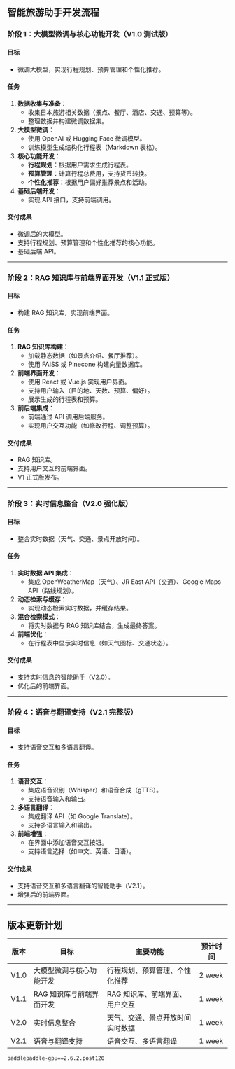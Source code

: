 ## **智能旅游助手开发流程**

### **阶段 1：大模型微调与核心功能开发（V1.0 测试版）**
#### **目标**
- 微调大模型，实现行程规划、预算管理和个性化推荐。

#### **任务**
1. **数据收集与准备**：
   - 收集日本旅游相关数据（景点、餐厅、酒店、交通、预算等）。
   - 整理数据并构建微调数据集。
2. **大模型微调**：
   - 使用 OpenAI 或 Hugging Face 微调模型。
   - 训练模型生成结构化行程表（Markdown 表格）。
3. **核心功能开发**：
   - **行程规划**：根据用户需求生成行程表。
   - **预算管理**：计算行程总费用，支持货币转换。
   - **个性化推荐**：根据用户偏好推荐景点和活动。
4. **基础后端开发**：
   - 实现 API 接口，支持前端调用。

#### **交付成果**
- 微调后的大模型。
- 支持行程规划、预算管理和个性化推荐的核心功能。
- 基础后端 API。

---

### **阶段 2：RAG 知识库与前端界面开发（V1.1 正式版）**
#### **目标**
- 构建 RAG 知识库，实现前端界面。

#### **任务**
1. **RAG 知识库构建**：
   - 加载静态数据（如景点介绍、餐厅推荐）。
   - 使用 FAISS 或 Pinecone 构建向量数据库。
2. **前端界面开发**：
   - 使用 React 或 Vue.js 实现用户界面。
   - 支持用户输入（目的地、天数、预算、偏好）。
   - 展示生成的行程表和预算。
3. **前后端集成**：
   - 前端通过 API 调用后端服务。
   - 实现用户交互功能（如修改行程、调整预算）。

#### **交付成果**
- RAG 知识库。
- 支持用户交互的前端界面。
- V1 正式版发布。

---

### **阶段 3：实时信息整合（V2.0 强化版）**
#### **目标**
- 整合实时数据（天气、交通、景点开放时间）。

#### **任务**
1. **实时数据 API 集成**：
   - 集成 OpenWeatherMap（天气）、JR East API（交通）、Google Maps API（路线规划）。
2. **动态检索与缓存**：
   - 实现动态检索实时数据，并缓存结果。
3. **混合检索模式**：
   - 将实时数据与 RAG 知识库结合，生成最终答案。
4. **前端优化**：
   - 在行程表中显示实时信息（如天气图标、交通状态）。

#### **交付成果**
- 支持实时信息的智能助手（V2.0）。
- 优化后的前端界面。

---

### **阶段 4：语音与翻译支持（V2.1 完整版）**
#### **目标**
- 支持语音交互和多语言翻译。

#### **任务**
1. **语音交互**：
   - 集成语音识别（Whisper）和语音合成（gTTS）。
   - 支持语音输入和输出。
2. **多语言翻译**：
   - 集成翻译 API（如 Google Translate）。
   - 支持多语言输入和输出。
3. **前端增强**：
   - 在界面中添加语音交互按钮。
   - 支持语言选择（如中文、英语、日语）。

#### **交付成果**
- 支持语音交互和多语言翻译的智能助手（V2.1）。
- 增强后的前端界面。

---

## **版本更新计划**
| 版本   | 目标                             | 主要功能                                   | 预计时间 |
|--------|----------------------------------|------------------------------------------|----------|
| V1.0   | 大模型微调与核心功能开发         | 行程规划、预算管理、个性化推荐             | 2 week |
| V1.1   | RAG 知识库与前端界面开发       | RAG 知识库、前端界面、用户交互             | 1 week |
| V2.0   | 实时信息整合                     | 天气、交通、景点开放时间实时数据           | 1 week |
| V2.1   | 语音与翻译支持                   | 语音交互、多语言翻译                       | 1 week |

```shell
paddlepaddle-gpu==2.6.2.post120
```
